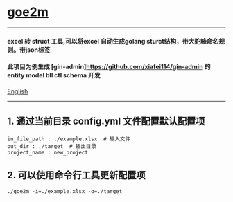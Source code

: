 
# [goe2m](https://github.com/xiafei114/goe2m)

--------

#### excel 转 struct 工具,可以将excel 自动生成golang sturct结构，带大驼峰命名规则。带json标签
#### 此项目为例生成 [gin-admin]https://github.com/xiafei114/gin-admin 的entity model bll ctl schema 开发


[English](README.md)

--------

## 1. 通过当前目录 config.yml 文件配置默认配置项
```
in_file_path : ./example.xlsx  # 输入文件
out_dir : ./target  # 输出目录
project_name : new_project
```

## 2. 可以使用命令行工具更新配置项

```
./goe2m -i=./example.xlsx -o=./target
```

